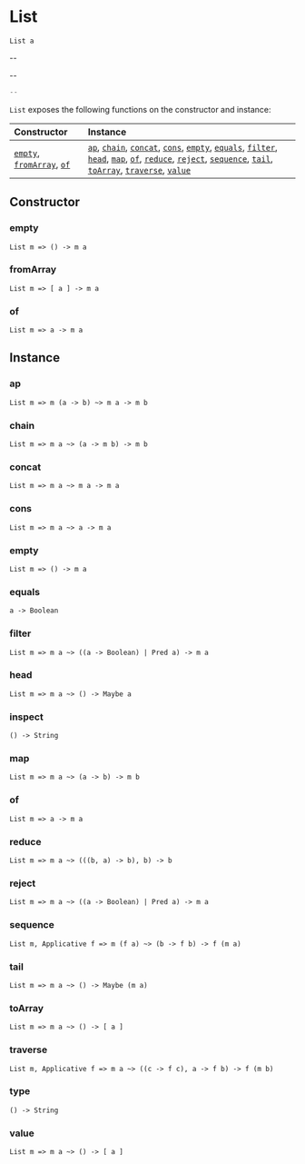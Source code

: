 # List

`List a`

--

--

```js
--
```

`List` exposes the following functions on the constructor and instance:

| Constructor | Instance |
|:---|:---|
| [`empty`](#empty), [`fromArray`](#fromArray), [`of`](#of) | [`ap`](#ap), [`chain`](#chain), [`concat`](#concat), [`cons`](#cons), [`empty`](#empty), [`equals`](#equals), [`filter`](#filter), [`head`](#head), [`map`](#map), [`of`](#of), [`reduce`](#reduce), [`reject`](#reject), [`sequence`](#sequence), [`tail`](#tail), [`toArray`](#toArray), [`traverse`](#traverse), [`value`](#value) |

## Constructor

### empty

`List m => () -> m a`

### fromArray

`List m => [ a ] -> m a`

### of

`List m => a -> m a`

## Instance

### ap

`List m => m (a -> b) ~> m a -> m b`

### chain

`List m => m a ~> (a -> m b) -> m b`

### concat

`List m => m a ~> m a -> m a`

### cons

`List m => m a ~> a -> m a`

### empty

`List m => () -> m a`

### equals

`a -> Boolean`

### filter

`List m => m a ~> ((a -> Boolean) | Pred a) -> m a`

### head

`List m => m a ~> () -> Maybe a`

### inspect

`() -> String`

### map

`List m => m a ~> (a -> b) -> m b`

### of

`List m => a -> m a`

### reduce

`List m => m a ~> (((b, a) -> b), b) -> b`

### reject

`List m => m a ~> ((a -> Boolean) | Pred a) -> m a`

### sequence

`List m, Applicative f => m (f a) ~> (b -> f b) -> f (m a)`

### tail

`List m => m a ~> () -> Maybe (m a)`

### toArray

`List m => m a ~> () -> [ a ]`

### traverse

`List m, Applicative f => m a ~> ((c -> f c), a -> f b) -> f (m b)`

### type

`() -> String`

### value

`List m => m a ~> () -> [ a ]`
